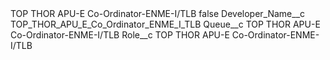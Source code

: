<?xml version="1.0" encoding="UTF-8"?>
<CustomMetadata xmlns="http://soap.sforce.com/2006/04/metadata" xmlns:xsi="http://www.w3.org/2001/XMLSchema-instance" xmlns:xsd="http://www.w3.org/2001/XMLSchema">
    <label>TOP THOR APU-E Co-Ordinator-ENME-I/TLB</label>
    <protected>false</protected>
    <values>
        <field>Developer_Name__c</field>
        <value xsi:type="xsd:string">TOP_THOR_APU_E_Co_Ordinator_ENME_I_TLB</value>
    </values>
    <values>
        <field>Queue__c</field>
        <value xsi:type="xsd:string">TOP THOR APU-E Co-Ordinator-ENME-I/TLB</value>
    </values>
    <values>
        <field>Role__c</field>
        <value xsi:type="xsd:string">TOP THOR APU-E Co-Ordinator-ENME-I/TLB</value>
    </values>
</CustomMetadata>
